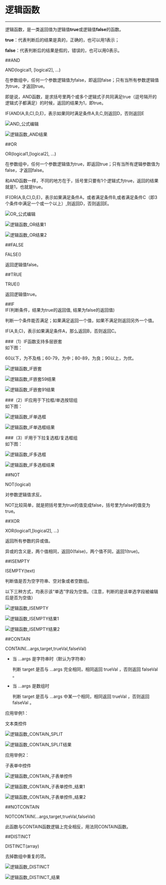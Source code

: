 # 逻辑函数
***

逻辑函数，是一类返回值为逻辑值**true**或逻辑值**false**的函数。

**true**：代表判断后的结果是真的，正确的，也可以用1表示；

**false**：代表判断后的结果是假的，错误的，也可以用0表示。

##AND   

AND(logical1, [logical2], …)

在参数组中，任何一个参数逻辑值为false，即返回false；只有当所有参数逻辑值为true，才返回true。

即是说，AND函数，是求括号里两个或多个逻辑式子共同满足true（逗号隔开的逻辑式子都满足）的时候，返回的结果为1，即true。

IF(AND(A,B,C),D,E)，表示如果同时满足条件A,B,C,则返回D，否则返回E

![AND_公式编辑][AND_公式编辑]

![逻辑函数_AND结果][逻辑函数_AND结果]


##OR   

OR(logical1,[logical2], …)

在参数组中，任何一个参数逻辑值为true，即返回true；只有当所有逻辑参数值为false，才返回false。

和AND函数一样，不同的地方在于，括号里只要有1个逻辑式为true，返回的结果就是1，也就是true。

IF(OR(A,B,C),D,E)，表示如果满足条件A，或者满足条件B,或者满足条件C（即3个条件中满足一个或一个以上）,则返回D，否则返回E。

![OR_公式编辑][OR_公式编辑]

![逻辑函数_OR结果1][逻辑函数_OR结果1]

![逻辑函数_OR结果2][逻辑函数_OR结果2]

##FALSE   

FALSE()   

返回逻辑值false。


##TRUE   

TRUE()   

返回逻辑值true。


##IF   
IF(判断条件，结果为true的返回值, 结果为false的返回值)

判断一个条件能否满足；如果满足返回一个值，如果不满足则返回另外一个值。

IF(A,B,C)，表示如果满足条件A，那么返回B，否则返回C。

###（1）IF函数支持多层嵌套   
如下图：

60以下，为不及格；60-79，为中；80-89，为良；90以上，为优。

![逻辑函数_IF嵌套][逻辑函数_IF嵌套]

![逻辑函数_IF嵌套59结果][逻辑函数_IF嵌套59结果]

![逻辑函数_IF嵌套91结果][逻辑函数_IF嵌套91结果]


###（2）IF应用于下拉框/单选按钮组   
如下图：   

![逻辑函数_IF单选框][逻辑函数_IF单选框]

![逻辑函数_IF单选框结果][逻辑函数_IF单选框结果]

###（3）IF用于下拉复选框/复选框组   
如下图：   

![逻辑函数_IF多选框][逻辑函数_IF多选框]

![逻辑函数_IF多选框结果][逻辑函数_IF多选框结果]


##NOT   

NOT(logical)   

对参数逻辑值求反。   

NOT比较简单，就是把括号里为true的值变成false，括号里为false的值变为true。   


##XOR   

XOR(logical1,[logical2], …)   

返回所有参数的异或值。   

异或的含义是，两个值相同，返回0(false)，两个值不同，返回1(true)。  


##ISEMPTY   
 
ISEMPTY(text)   

判断值是否为空字符串、空对象或者空数组。     

以下三种方式，均表示该“单选”字段为空值。（注意，判断的是该单选字段被编辑后是否为空值）

![逻辑函数_ISEMPTY][逻辑函数_ISEMPTY]   

![逻辑函数_ISEMPTY结果1][逻辑函数_ISEMPTY结果1]   

![逻辑函数_ISEMPTY结果2][逻辑函数_ISEMPTY结果2]   


##CONTAIN   

CONTAIN(...args,target,trueVal,falseVal)   


* 当 ...args 是字符串时（默认为字符串）   

  判断 target 是否与 ...args 完全相同，相同返回 trueVal ，否则返回 falseVal 。   


* 当 ...args 是数组时   

  判断 target 是否与 ...args 中某一个相同，相同返回 trueVal ，否则返回 falseVal 。   

应用举例1：   

文本类控件   

![逻辑函数_CONTAIN_SPLIT][逻辑函数_CONTAIN_SPLIT]   

![逻辑函数_CONTAIN_SPLIT结果][逻辑函数_CONTAIN_SPLIT结果]   

应用举例2：   

子表单中控件   

![逻辑函数_CONTAIN_子表单控件][逻辑函数_CONTAIN_子表单控件]   

![逻辑函数_CONTAIN_子表单控件_结果1][逻辑函数_CONTAIN_子表单控件_结果1]   

![逻辑函数_CONTAIN_子表单控件_结果2][逻辑函数_CONTAIN_子表单控件_结果2]   

##NOTCONTAIN   

NOTCONTAIN(...args,target,trueVal,falseVal)   

此函数与CONTAIN函数逻辑上完全相反，用法同CONTAIN函数。   

##DISTINCT   

DISTINCT(array)   

去掉数组中重复的项。   

![逻辑函数_DISTINCT][逻辑函数_DISTINCT]   

![逻辑函数_DISTINCT_结果][逻辑函数_DISTINCT_结果]   

[AND_公式编辑]:..\..\assets\公式\AND_公式编辑.png
[逻辑函数_AND结果]:..\..\assets\公式\逻辑函数_AND结果.png
[OR_公式编辑]:..\..\assets\公式\OR_公式编辑.png
[逻辑函数_OR结果1]:..\..\assets\公式\逻辑函数_OR结果1.png
[逻辑函数_OR结果2]:..\..\assets\公式\逻辑函数_OR结果2.png
[逻辑函数_IF嵌套]:..\..\assets\公式\逻辑函数_IF嵌套.png
[逻辑函数_IF嵌套59结果]:..\..\assets\公式\逻辑函数_IF嵌套59结果.png
[逻辑函数_IF嵌套91结果]:..\..\assets\公式\逻辑函数_IF嵌套91结果.png
[逻辑函数_IF单选框]:..\..\assets\公式\逻辑函数_IF单选框.png
[逻辑函数_IF单选框结果]:..\..\assets\公式\逻辑函数_IF单选框结果.png
[逻辑函数_IF多选框]:..\..\assets\公式\逻辑函数_IF多选框.png
[逻辑函数_IF多选框结果]:..\..\assets\公式\逻辑函数_IF多选框结果.png
[逻辑函数_ISEMPTY]:..\..\assets\公式\逻辑函数_ISEMPTY.png
[逻辑函数_ISEMPTY结果1]:..\..\assets\公式\逻辑函数_ISEMPTY结果1.png
[逻辑函数_ISEMPTY结果2]:..\..\assets\公式\逻辑函数_ISEMPTY结果2.png
[逻辑函数_CONTAIN_SPLIT]:..\..\assets\公式\逻辑函数_CONTAIN_SPLIT.png
[逻辑函数_CONTAIN_SPLIT结果]:..\..\assets\公式\逻辑函数_CONTAIN_SPLIT结果.png
[逻辑函数_CONTAIN_子表单控件]:..\..\assets\公式\逻辑函数_CONTAIN_子表单控件.png
[逻辑函数_CONTAIN_子表单控件_结果1]:..\..\assets\公式\逻辑函数_CONTAIN_子表单控件_结果1.png
[逻辑函数_CONTAIN_子表单控件_结果2]:..\..\assets\公式\逻辑函数_CONTAIN_子表单控件_结果2.png
[逻辑函数_DISTINCT]:..\..\assets\公式\逻辑函数_DISTINCT.png
[逻辑函数_DISTINCT_结果]:..\..\assets\公式\逻辑函数_DISTINCT_结果.png

